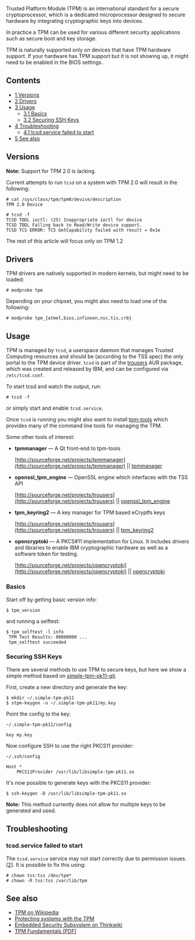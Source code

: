 Trusted Platform Module (TPM) is an international standard for a secure cryptoprocessor, which is a dedicated microprocessor designed to secure hardware by integrating cryptographic keys into devices.

In practice a TPM can be used for various different security applications such as secure boot and key storage.

TPM is naturally supported only on devices that have TPM hardware support. If your hardware has TPM support but it is not showing up, it might need to be enabled in the BIOS settings.

## Contents

*   [1 Versions](#Versions)
*   [2 Drivers](#Drivers)
*   [3 Usage](#Usage)
    *   [3.1 Basics](#Basics)
    *   [3.2 Securing SSH Keys](#Securing_SSH_Keys)
*   [4 Troubleshooting](#Troubleshooting)
    *   [4.1 tcsd.service failed to start](#tcsd.service_failed_to_start)
*   [5 See also](#See_also)

## Versions

**Note:** Support for TPM 2.0 is lacking.

Current attempts to run `tcsd` on a system with TPM 2.0 will result in the following:

```
# cat /sys/class/tpm/tpm0/device/description 
TPM 2.0 Device

```

```
# tcsd -f
TCSD TDDL ioctl: (25) Inappropriate ioctl for device
TCSD TDDL Falling back to Read/Write device support.
TCSD TCS ERROR: TCS GetCapability failed with result = 0x1e

```

The rest of this article will focus only on TPM 1.2

## Drivers

TPM drivers are natively supported in modern kernels, but might need to be loaded:

```
# modprobe tpm

```

Depending on your chipset, you might also need to load one of the following:

```
# modprobe tpm_{atmel,bios,infineon,nsc,tis,crb}

```

## Usage

TPM is managed by `tcsd`, a userspace daemon that manages Trusted Computing resources and should be (according to the TSS spec) the only portal to the TPM device driver. `tcsd` is part of the [trousers](https://aur.archlinux.org/packages/trousers/) AUR package, which was created and released by IBM, and can be configured via `/etc/tcsd.conf`.

To start tcsd and watch the output, run:

```
# tcsd -f

```

or simply start and enable `tcsd.service`.

Once `tcsd` is running you might also want to install [tpm-tools](https://aur.archlinux.org/packages/tpm-tools/) which provides many of the command line tools for managing the TPM.

Some other tools of interest:

*   **tpmmanager** — A Qt front-end to tpm-tools

	[http://sourceforge.net/projects/tpmmanager](http://sourceforge.net/projects/tpmmanager) || [tpmmanager](https://aur.archlinux.org/packages/tpmmanager/)

*   **openssl_tpm_engine** — OpenSSL engine which interfaces with the TSS API

	[http://sourceforge.net/projects/trousers](http://sourceforge.net/projects/trousers) || [openssl_tpm_engine](https://aur.archlinux.org/packages/openssl_tpm_engine/)

*   **tpm_keyring2** — A key manager for TPM based eCryptfs keys

	[http://sourceforge.net/projects/trousers](http://sourceforge.net/projects/trousers) || [tpm_keyring2](https://aur.archlinux.org/packages/tpm_keyring2/)

*   **opencryptoki** — A PKCS#11 implementation for Linux. It includes drivers and libraries to enable IBM cryptographic hardware as well as a software token for testing.

	[http://sourceforge.net/projects/opencryptoki](http://sourceforge.net/projects/opencryptoki) || [opencryptoki](https://aur.archlinux.org/packages/opencryptoki/)

### Basics

Start off by getting basic version info:

```
$ tpm_version

```

and running a selftest:

```
$ tpm_selftest -l info
 TPM Test Results: 00000000 ...
 tpm_selftest succeeded

```

### Securing SSH Keys

There are several methods to use TPM to secure keys, but here we show a simple method based on [simple-tpm-pk11-git](https://aur.archlinux.org/packages/simple-tpm-pk11-git/).

First, create a new directory and generate the key:

```
$ mkdir ~/.simple-tpm-pk11
$ stpm-keygen -o ~/.simple-tpm-pk11/my.key

```

Point the config to the key:

 `~/.simple-tpm-pk11/config` 
```
key my.key

```

Now configure SSH to use the right PKCS11 provider:

 `~/.ssh/config` 
```
Host *
    PKCS11Provider /usr/lib/libsimple-tpm-pk11.so

```

It's now possible to generate keys with the PKCS11 provider:

```
$ ssh-keygen -D /usr/lib/libsimple-tpm-pk11.so

```

**Note:** This method currently does not allow for multiple keys to be generated and used.

## Troubleshooting

### tcsd.service failed to start

The `tcsd.service` service may not start correctly due to permission issues.[[2]](https://bugs.launchpad.net/ubuntu/+source/trousers/+bug/963587/comments/3). It is possible to fix this using:

```
# chown tss:tss /dev/tpm*
# chown -R tss:tss /var/lib/tpm

```

## See also

*   [TPM on Wikipedia](https://en.wikipedia.org/wiki/Trusted_Platform_Module "wikipedia:Trusted Platform Module")
*   [Protecting systems with the TPM](http://lwn.net/Articles/674751/)
*   [Embedded Security Subsystem on Thinkwiki](http://www.thinkwiki.org/wiki/Embedded_Security_Subsystem)
*   [TPM Fundamentals (PDF)](http://www.cs.unh.edu/~it666/reading_list/Hardware/tpm_fundamentals.pdf)